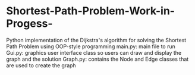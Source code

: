 # Shortest-Path-Problem-Work-in-Progess-
Python implementation of the Dijkstra's algorithm for solving the Shortest Path Problem
using OOP-style programming
main.py: main file to run
Gui.py: graphics user interface class so users can draw and display the graph and the solution
Graph.py: contains the Node and Edge classes that are used to create the graph
